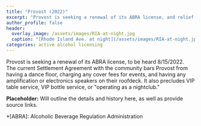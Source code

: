 ```yaml
---
title: "Provost (2022)"
excerpt: "Provost is seeking a renewal of its ABRA license, and relief from its current Settlement Agreement"
author_profile: false
header:
  overlay_image: /assets/images/RIA-at-night.jpg
  caption: "[Rhode Island Ave. at night](/assets/images/RIA-at-night.jpg)"
categories: active alcohol licensing
---
```


Provost is seeking a renewal of its ABRA license, to be heard 8/15/2022. The current Settlement Agreement with the community bars Provost from having a dance floor, charging any cover fees for events, and having any amplification or electronics speakers on their roofdeck. It also precludes VIP table service, VIP bottle service, or "operating as a nightclub."

**Placeholder:** Will outline the details and history here, as well as provide source links.

*[ABRA]: Alcoholic Beverage Regulation Administration
